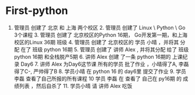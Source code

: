 # First-python
1. 管理员 创建了 北京 和 上海 两个校区  2. 管理员 创建了 Linux \ Python \ Go 3个课程   3. 管理员 创建了 北京校区的Python 16期， Go开发第一期，和上海校区的Linux 36期 班级  4. 管理员 创建了 北京校区的 学员 小晴 ，并将其 分配 在了 班级  python 16期   5. 管理员 创建了 讲师 Alex , 并将其分配 给了 班级 python 16期 和全栈脱产5期  6. 讲师 Alex 创建 了一条 python 16期的 上课纪录 Day6   7. 讲师 Alex 为Day6这节课 所有的学员 批了作业 ，小晴得了A, 李磊得了C-, 严帅得了B  8. 学员小晴 在 python 16 的 day6里 提交了作业   9. 学员李磊 查看了自己所报的所有课程   10 学员 李磊  在 查看了 自己在 py16期 的 成绩列表 ，然后自杀了  11. 学员小晴 请 讲师 Alex 吃饭
